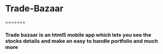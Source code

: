 # Trade-Bazaar 
=======


### Trade bazaar is an html5 mobile app which lets you see the stocks details and make an easy to handle portfolio and much more

